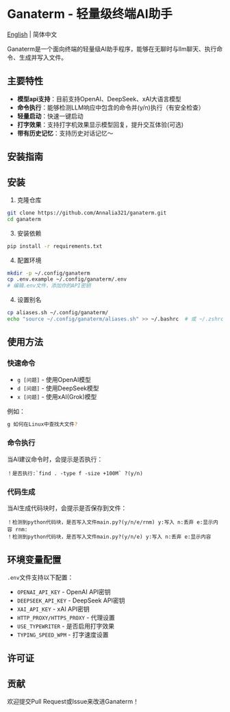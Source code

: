 # Ganaterm - 轻量级终端AI助手

[English](README.en.md) | 简体中文

Ganaterm是一个面向终端的轻量级AI助手程序，能够在无聊时与llm聊天、执行命令、生成并写入文件。

## 主要特性

- **模型api支持**：目前支持OpenAI、DeepSeek、xAI大语言模型
- **命令执行**：能够检测LLM响应中包含的命令并(y/n)执行（有安全检查）
- **轻量启动**：快速一键启动
- **打字效果**：支持打字机效果显示模型回复，提升交互体验(可选)
- **带有历史记忆**：支持历史对话记忆～

## 安装指南

## 安装

1. 克隆仓库
```bash
git clone https://github.com/Annalia321/ganaterm.git
cd ganaterm
```

3. 安装依赖
```bash
pip install -r requirements.txt
```

4. 配置环境
```bash
mkdir -p ~/.config/ganaterm
cp .env.example ~/.config/ganaterm/.env
# 编辑.env文件，添加你的API密钥
```

4. 设置别名
```bash
cp aliases.sh ~/.config/ganaterm/
echo "source ~/.config/ganaterm/aliases.sh" >> ~/.bashrc  # 或 ~/.zshrc
```

## 使用方法

### 快速命令

- `g [问题]` - 使用OpenAI模型
- `d [问题]` - 使用DeepSeek模型 
- `x [问题]` - 使用xAI(Grok)模型

例如：
```bash
g 如何在Linux中查找大文件?
```

### 命令执行

当AI建议命令时，会提示是否执行：

```
！是否执行:`find . -type f -size +100M` ?(y/n)
```

### 代码生成

当AI生成代码块时，会提示是否保存到文件：

```
！检测到python代码块，是否写入文件main.py?(y/n/e/rnm) y:写入 n:丢弃 e:显示内容 rnm:
！检测到python代码块，是否写入文件main.py?(y/n/e) y:写入 n:丢弃 e:显示内容
```

## 环境变量配置

`.env`文件支持以下配置：

- `OPENAI_API_KEY` - OpenAI API密钥
- `DEEPSEEK_API_KEY` - DeepSeek API密钥
- `XAI_API_KEY` - xAI API密钥
- `HTTP_PROXY/HTTPS_PROXY` - 代理设置
- `USE_TYPEWRITER` - 是否启用打字效果
- `TYPING_SPEED_WPM` - 打字速度设置


## 许可证


## 贡献

欢迎提交Pull Request或Issue来改进Ganaterm！

